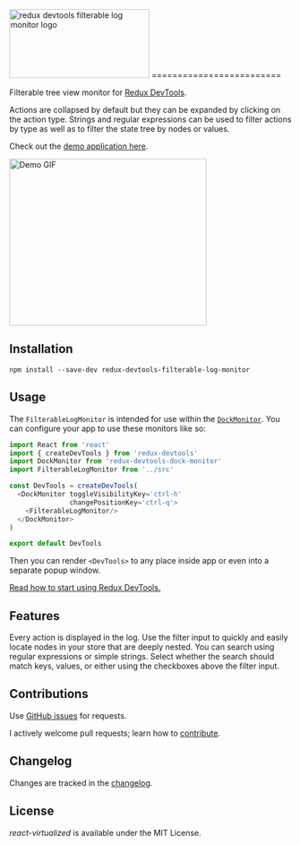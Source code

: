 <img src='https://cloud.githubusercontent.com/assets/29597/12027069/779d8f3c-ad8f-11e5-8bac-2f6e8eed7192.png' width='250' height='123' alt='redux devtools filterable log monitor logo'/>
=========================

Filterable tree view monitor for [Redux DevTools](https://github.com/gaearon/redux-devtools).

Actions are collapsed by default but they can be expanded by clicking on the action type. Strings and regular expressions can be used to filter actions by type as well as to filter the state tree by nodes or values.

Check out the [demo application here](https://bvaughn.github.io/redux-devtools-filterable-log-monitor).

<img width='352' height='298' alt='Demo GIF' src='https://cloud.githubusercontent.com/assets/29597/12053279/792d746e-aee5-11e5-8fa0-bddaa8be4d2c.gif'/>

Installation
------------

```
npm install --save-dev redux-devtools-filterable-log-monitor
```

Usage
------------

The `FilterableLogMonitor` is intended for use within the [`DockMonitor`](https://github.com/gaearon/redux-devtools-dock-monitor). You can configure your app to use these monitors like so:

```js
import React from 'react'
import { createDevTools } from 'redux-devtools'
import DockMonitor from 'redux-devtools-dock-monitor'
import FilterableLogMonitor from '../src'

const DevTools = createDevTools(
  <DockMonitor toggleVisibilityKey='ctrl-h'
               changePositionKey='ctrl-q'>
    <FilterableLogMonitor/>
  </DockMonitor>
)

export default DevTools

```

Then you can render `<DevTools>` to any place inside app or even into a separate popup window.

[Read how to start using Redux DevTools.](https://github.com/gaearon/redux-devtools)

Features
------------

Every action is displayed in the log. Use the filter input to quickly and easily locate nodes in your store that are deeply nested. You can search using regular expressions or simple strings. Select whether the search should match keys, values, or either using the checkboxes above the filter input.

Contributions
------------

Use [GitHub issues](https://github.com/bvaughn/redux-devtools-filterable-log-monitor/issues) for requests.

I actively welcome pull requests; learn how to [contribute](https://github.com/bvaughn/react-virtualized/blob/master/CONTRIBUTING.md).

Changelog
---------

Changes are tracked in the [changelog](https://github.com/bvaughn/redux-devtools-filterable-log-monitor/blob/master/CHANGELOG.md).

License
---------

*react-virtualized* is available under the MIT License.
